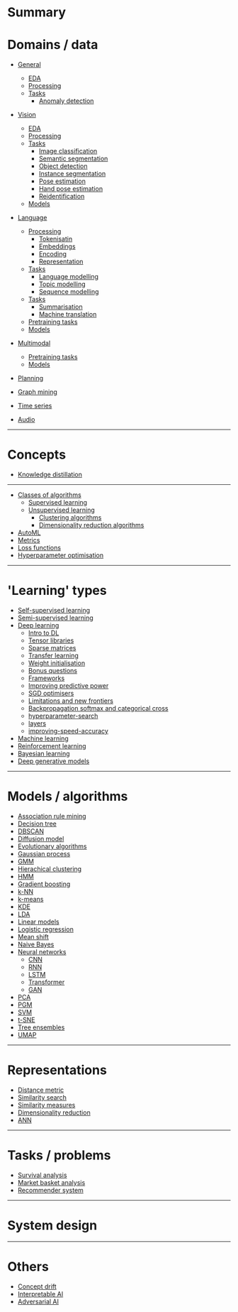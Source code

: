 # Summary

# Domains / data

- [General]()

  - [EDA](./general/eda.md)
  - [Processing]()
  - [Tasks]()
    - [Anomaly detection](./anomaly-detection.md)

- [Vision]()

  - [EDA]()
  - [Processing]()
  - [Tasks]()
    - [Image classification]()
    - [Semantic segmentation]()
    - [Object detection]()
    - [Instance segmentation]()
    - [Pose estimation]()
    - [Hand pose estimation]()
    - [Reidentification]()
  - [Models](./computer-vision/models.md)

- [Language](./language.md)

  - [Processing](./processing.md)
    - [Tokenisatin](./tokenisation.md)
    - [Embeddings](./embeddings.md)
    - [Encoding](./encoding.md)
    - [Representation](./representation.md)
  - [Tasks]()
    - [Language modelling](./language-modelling.md)
    - [Topic modelling](./topic-modelling.md)
    - [Sequence modelling](./sequence-modelling.md)
  - [Tasks]()
    - [Summarisation](./summarisation.md)
    - [Machine translation](./machine-translation.md)
  - [Pretraining tasks](./pretraining.md)
  - [Models](./nlp/models.md)

- [Multimodal]()

  - [Pretraining tasks](./multimodal/pretraining.md)
  - [Models](./multimodal/models.md)

- [Planning]()

- [Graph mining]()

- [Time series]()

- [Audio]()

---

# Concepts

- [Knowledge distillation]()

---

- [Classes of algorithms]()
  - [Supervised learning]()
  - [Unsupervised learning]()
    - [Clustering algorithms](./clustering-algorithms.md)
    - [Dimensionality reduction algorithms]()
- [AutoML]()
- [Metrics]()
- [Loss functions]()
- [Hyperparameter optimisation]()

---

# 'Learning' types

- [Self-supervised learning](./self-supervised-learning.md)
- [Semi-supervised learning](./semi-supervised-learning.md)
- [Deep learning]()
  - [Intro to DL](./intro-to-dl.md)
  - [Tensor libraries](./tensor-libraries.md)
  - [Sparse matrices](./sparse-matrices.md)
  - [Transfer learning](./transfer-learning.md)
  - [Weight initialisation](./weight-initialisation.md)
  - [Bonus questions](./bonus-questions.md)
  - [Frameworks](./frameworks.md)
  - [Improving predictive power](./improving-predictive-power.md)
  - [SGD optimisers]()
  - [Limitations and new frontiers](./limitations-and-new-frontiers.md)
  - [Backpropagation softmax and categorical cross](./backpropagation-softmax-and-categorical-cross.md)
  - [hyperparameter-search](./hyperparameter-search.md)
  - [layers](./layers.md)
  - [improving-speed-accuracy](./improving-speed-accuracy.md)
- [Machine learning]()
- [Reinforcement learning]()
- [Bayesian learning]()
- [Deep generative models](./deep-generative-models.md)

---

# Models / algorithms

- [Association rule mining]()
- [Decision tree](./decision-tree.md)
- [DBSCAN](./dbscan.md)
- [Diffusion model]()
- [Evolutionary algorithms](./evolutionary-algorithms.md)
- [Gaussian process](./gaussian-process.md)
- [GMM](./gmm.md)
- [Hierachical clustering](./hierarchical-clustering.md)
- [HMM]()
- [Gradient boosting](./gradient-boosting.md)
- [k-NN](./k-nn.md)
- [k-means](./k-means.md)
- [KDE]()
- [LDA]()
- [Linear models](./linear-models.md)
- [Logistic regression](./logistic-regression.md)
- [Mean shift](./mean-shift.md)
- [Naive Bayes](./naive-bayes.md)
- [Neural networks]()
  - [CNN]()
  - [RNN]()
  - [LSTM]()
  - [Transformer]()
  - [GAN]()
- [PCA](./pca.md)
- [PGM]()
- [SVM](./svm.md)
- [t-SNE](./t-sne.md)
- [Tree ensembles]()
- [UMAP](./umap.md)

---

# Representations

- [Distance metric]()
- [Similarity search]()
- [Similarity measures](./similarity-measures.md)
- [Dimensionality reduction](./dimensionality-reduction.md)
- [ANN](./ann.md)

---

# Tasks / problems

- [Survival analysis](./survival-analysis.md)
- [Market basket analysis]()
- [Recommender system]()

---

# System design

---

# Others

- [Concept drift](./concept-drift.md)
- [Interpretable AI](./interpretable-ai.md)
- [Adversarial AI](./adversarial-ai.md)
